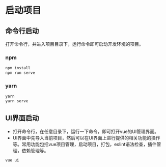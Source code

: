 # 启动项目

## 命令行启动
打开命令行，并进入项目目录下，运行命令即可启动开发环境的项目。
### npm

```bash
npm install
npm run serve
```
### yarn
```bash
yarn
yarn serve
```
## UI界面启动
* 打开命令行，在任意目录下，运行一下命令，即可打开vue的UI管理界面。
* UI界面中先导入当前项目，然后可以在UI界面上进行提供的相关功能的操作等。常用功能包括vue项目管理，启动项目，打包，eslint语法检查，插件管理，依赖管理等。

```bash
vue ui
```
